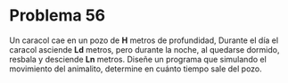 <h1>Problema 56</h1>
<p1>Un caracol cae en un pozo de <strong>H</strong> metros de profundidad, Durante el día el caracol asciende <strong>Ld</strong> metros, pero durante la noche, al quedarse dormido, resbala y desciende <strong>Ln</strong> metros. Diseñe un programa que simulando el movimiento del animalito, determine en cuánto tiempo sale del pozo.</p1>